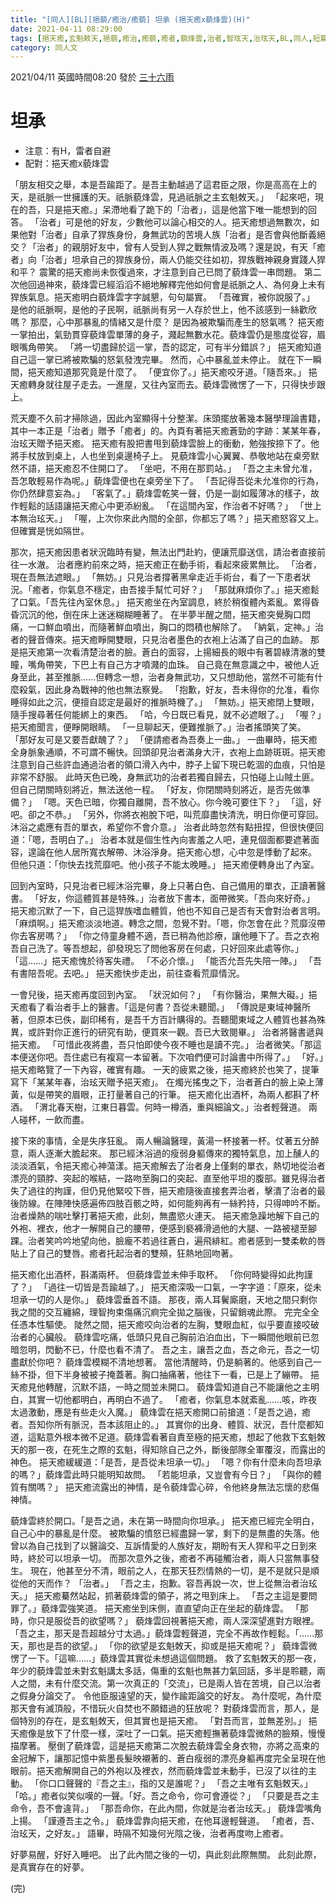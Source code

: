 ```yaml
---
title: "[同人][BL][挹藐/癒治/癒藐] 坦承 (挹天癒x藐烽雲)(H)"
date: 2021-04-11 08:29:00
tags: [挹天癒,玄魁敕天,挹藐,癒治,癒藐,癒者,藐烽雲,治者,智玹天,治玹天,BL,同人,短篇]
category: 同人文
---
```


2021/04/11 英國時間08:20 發於 [三十六雨](http://www.36rain.com/read.php?tid=148929)

# 坦承

- 注意：有H，雷者自避
- 配對：挹天癒x藐烽雲

「朋友相交之舉，本是吾踰距了。是吾主動越過了這君臣之限，你是高高在上的天，是祇脈一世擁護的天。祇脈藐烽雲，見過祇脈之主玄魁敇天。」
「起來吧，現在的吾，只是挹天癒。」呆滯地看了跪下的「治者」，這是他當下唯一能想到的回答。
「治者」可是他的好友，少數他可以論心相交的人。挹天癒想過無數次，如果他對「治者」自承了猂族身份，身無武功的苦境人族「治者」是否會與他斷義絕交？「治者」的親朋好友中，曾有人受到人猂之戰無情波及嗎？還是說，有天「癒者」向「治者」坦承自己的猂族身份，兩人仍能交往如初，猂族戰神親身實踐人猂和平？
震驚的挹天癒尚未恢復過來，才注意到自己已問了藐烽雲一串問題。
第二次他回過神來，藐烽雲已經滔滔不絕地解釋完他如何會是祇脈之人、為何身上未有猂族氣息。挹天癒明白藐烽雲字字誠懇，句句屬實。
「吾確實，被你說服了。」
是他的祇脈啊，是他的子民啊，祇脈尚有另一人存於世上，他不該感到一絲歡欣嗎？
那麼，心中那暴亂的情緒又是什麼？
是因為被欺騙而產生的怒氣嗎？
挹天癒一掌拍出，氣勁貫穿藐烽雲單薄的身子，濺起無數水花。藐烽雲仍是態度從容，眉眼嘴角帶笑。
「將一切盡歸於這一掌，吾的認定，可有半分錯誤？」
挹天癒知道自己這一掌已將被欺騙的怒氣發洩完畢。
然而，心中暴亂並未停止。
就在下一瞬間，挹天癒知道那究竟是什麼了。
「便宜你了。」挹天癒咬牙道。「隨吾來。」
挹天癒轉身就往屋子走去。一進屋，又往內室而去。藐烽雲微愣了一下，只得快步跟上。

<!--more-->

荒天塵不久前才掃除過，因此內室顯得十分整潔。床頭擺放著幾本醫學理論書籍，其中一本正是「治者」贈予「癒者」的。內頁有著挹天癒蒼勁的字跡：某某年春，治玹天贈予挹天癒。
挹天癒有股把書甩到藐烽雲臉上的衝動，勉強按捺下了。他將手杖放到桌上，人也坐到桌邊椅子上。
見藐烽雲小心翼翼、恭敬地站在桌旁默然不語，挹天癒忍不住開口了。
「坐吧，不用在那罰站。」
「吾之主未曾允准，吾怎敢輕易作為呢。」藐烽雲便也在桌旁坐下了。
「吾記得吾從未允准你的行為，你仍然肆意妄為。」
「客氣了。」藐烽雲乾笑一聲，仍是一副如履薄冰的樣子，故作輕鬆的話語讓挹天癒心中更添紛亂。
「在這間內室，作治者不好嗎？」
「世上本無治玹天。」
「喔，上次你來此內間的全部，你都忘了嗎？」挹天癒怒容又上。 
但確實是恍如隔世。

那次，挹天癒因患者狀況臨時有變，無法出門赴約，便讓荒靡送信，請治者直接前往一水澈。
治者應約前來之時，挹天癒正在動手術，看起來疲累無比。
「治者，現在吾無法遮眼。」
「無妨。」只見治者撐著黑傘走近手術台，看了一下患者狀況。「癒者，你氣息不穩定，由吾接手幫忙可好？」
「那就麻煩你了。」挹天癒鬆了口氣。「吾先往內室休息。」
挹天癒坐在內室調息，終於稍復體內紊亂。累得昏昏沉沉的他，倒在床上迷迷糊糊睡著了。
在半夢半醒之間，挹天癒突覺胸口悶痛，一口鮮血噴出，而隨著鮮血噴出，胸口的悶積也解除了。
「納氣，定神。」治者的聲音傳來。挹天癒睜開雙眼，只見治者墨色的衣袍上沾滿了自己的血跡。
那是挹天癒第一次看清楚治者的臉。蒼白的面容，上揚細長的眼中有著碧綠清澈的雙瞳，嘴角帶笑，下巴上有自己方才噴濺的血珠。
自己竟在無意識之中，被他人近身至此，甚至推脈……但轉念一想，治者身無武功，又只想助他，當然不可能有什麼殺氣，因此身為戰神的他也無法察覺。
「抱歉，好友，吾未得你的允准，看你睡得如此之沉，便擅自認定是最好的推脈時機了。」
「無妨。」挹天癒閉上雙眼，隨手搜尋著任何能綁上的東西。
「哈，今日既已看見，就不必遮眼了。」
「喔？」挹天癒聞言，便睜開眼睛。
「一旦聊起天，便難推脈了。」治者搖頭笑了笑。
「那好友可是又要吾獻醜了？」
「便請癒者為吾奏上一曲。」
一曲畢時，挹天癒全身脈象通順，不可謂不暢快。回頭卻見治者滿身大汗，衣袍上血跡斑斑。挹天癒注意到自己些許血通過治者的領口滑入內中，脖子上留下現已乾涸的血痕，只怕是非常不舒服。
此時天色已晚，身無武功的治者若獨自歸去，只怕碰上山賊土匪。但自己閉關時刻將近，無法送他一程。
「好友，你閉關時刻將近，是否先做準備？」
「嗯。天色已暗，你獨自離開，吾不放心。你今晚可要住下？」
「這，好吧。卻之不恭。」
「另外，你將衣袍脫下吧，叫荒靡盡快清洗，明日你便可穿回。沐浴之處應有吾的單衣，希望你不會介意。」
治者此時忽然有點扭捏，但很快便回道：「嗯，吾明白了。」
治者本就是個生性內向害羞之人吧，連見個面都要遮著面容，遑論在他人居所寬衣解帶、沐浴淨身。挹天癒心想，心中忽是悸動了起來。
但他只道：「你快去找荒靡吧。他小孩子不能太晚睡。」
挹天癒便轉身出了內室。

回到內室時，只見治者已經沐浴完畢，身上只著白色、自己備用的單衣，正讀著醫書。
「好友，你這體質甚是特殊。」治者放下書本，面帶微笑。「吾向來好奇。」
挹天癒沉默了一下，自己這猂族嗜血體質，他也不知自己是否有天會對治者言明。
「麻煩啊。」挹天癒淡淡地道。轉念之間，忽覺不對。「嗯，你怎會在此？荒靡沒帶你去客房嗎？」
「你之侍童身體不適，吾已稍為他診療，讓他睡下了。吾之衣袍吾自己洗了。等吾想起，卻發現忘了問他客房在何處，只好回來此處等你。」
「這……」挹天癒愧於待客失禮。
「不必介懷。」
「能否允吾先失陪一陣。」
「吾有書陪吾呢。去吧。」
挹天癒快步走出，前往查看荒靡情況。

一會兒後，挹天癒再度回到內室。
「狀況如何？」
「有你醫治，果無大礙。」挹天癒看了看治者手上的醫書。「這是何書？吾從未聽聞。」
「傳說是東域神醫所著，但原本已佚，副印稀有，是吾千方百計購得的。吾聽聞東域之人體質也甚為殊異，或許對你正進行的研究有助，便買來一觀。吾已大致閱畢。」
治者將醫書遞與挹天癒。
「可惜此夜將盡，吾只怕即使今夜不睡也是讀不完。」
治者微笑。「那這本便送你吧。吾住處已有複寫一本留著。下次咱們便可討論書中所得了。」
「好。」挹天癒略覽了一下內容，確實有趣。
一天的疲累之後，挹天癒終於也笑了，提筆寫下「某某年春，治玹天贈予挹天癒」。
在燭光搖曳之下，治者蒼白的臉上染上薄黃，似是帶笑的眉眼，正打量著自己的行筆。
挹天癒化出酒杯，為兩人都斟了杯酒。
「渭北春天樹，江東日暮雲。何時一樽酒，重與細論文。」治者輕聲道。
兩人碰杯，一飲而盡。

接下來的事情，全是失序狂亂。
兩人暢論醫理，黃湯一杯接著一杯。仗著五分醉意，兩人逐漸大膽起來。
那已經沐浴過的瘦弱身軀傳來的獨特氣息，加上醺人的淡淡酒氣，令挹天癒心神蕩漾。挹天癒解去了治者身上僅剩的單衣，熱切地從治者漂亮的頸脖、突起的喉結，一路吻至胸口的突起、直至他平坦的腹部。雖見得治者失了過往的拘謹，但仍見他緊咬下唇，挹天癒隨後直接套弄治者，擊潰了治者的最後防線。在陣陣快感遍佈四肢百骸之時，如何能夠再有一絲矜持，只得呻吟不斷。
治者燥熱的喘吐擊打著挹天癒，此刻，無盡慾火連天。
挹天癒急躁地解下自己的外袍、裡衣，他才一解開自己的腰帶，便感到褻褲滑過他的大腿、一路被褪至腳踝。治者笑吟吟地望向他，臉龐不若過往蒼白，遍飛緋紅。癒者感到一雙柔軟的唇貼上了自己的雙唇。癒者托起治者的雙頰，狂熱地回吻著。

挹天癒化出酒杯，斟滿兩杯。
但藐烽雲並未伸手取杯。
「你何時變得如此拘謹了？」
「過往一切皆是吾踰越了。」
挹天癒深吸一口氣，一字字道：「原來，從未坦承一切的人是你。」
藐烽雲垂首不語。
那夜，兩人耳鬢廝磨，天地之間只剩你我之間的交互纏綿，理智拘束傷痛沉痾完全拋之腦後，只留銷魂此際。
完完全全任憑本性驅使。
陡然之間，挹天癒咬向治者的左胸，雙眼血紅，似乎要直接咬破治者的心臟般。
藐烽雲吃痛，低頭只見自己胸前泊泊血出，下一瞬間他眼前已忽暗忽明，閃動不已，什麼也看不清了。
吾之主，讓吾之血，吾之命元，吾之一切盡獻於你吧？
藐烽雲模糊不清地想著。
當他清醒時，仍是躺著的。他感到自己一絲不掛，但下半身被被子掩蓋著。胸口抽痛著，他往下一看，已是上了繃帶。
挹天癒見他轉醒，沉默不語，一時之間並未開口。
藐烽雲知道自己不能讓他之主明白，其實一切他都明白，再明白不過了。
「癒者，你氣息本就紊亂……咳，昨夜太過激動，應是有些走火入魔。」
藐烽雲在挹天癒開口前搶道：「是吾之過，癒者。吾知你所有脈況，吾本該阻止的。」
其實你的出身、體質、狀況，吾什麼都知道，這點意外根本微不足道。藐烽雲看著自責至極的挹天癒，想起了他救下玄魁敇天的那一夜，在死生之際的玄魁，得知除自己之外，斷後部隊全軍覆沒，而露出的神色。
挹天癒緩緩道：「是吾，是吾從未坦承一切。」
「嗯？你有什麼未向吾坦承的嗎？」藐烽雲此時只能明知故問。
「若能坦承，又豈會有今日？」
「與你的體質有關嗎？」
挹天癒流露出的神情，是令藐烽雲心碎，令他終身無法忘懷的悲傷神情。

藐烽雲終於開口。「是吾之過，未在第一時間向你坦承。」
挹天癒已經完全明白，自己心中的暴亂是什麼。
被欺騙的憤怒已經盡歸一掌，剩下的是無盡的失落。他曾以為自己找到了以醫論交、互訴情愛的人族好友，期盼有天人猂和平之日到來時，終於可以坦承一切。
而那次意外之後，癒者不再碰觸治者，兩人只當無事發生。
現在，他甚至分不清，眼前之人，在那天狂烈情熱的一切，是不是就只是順從他的天而作？
「治者。」
「吾之主，抱歉。容吾再說一次，世上從無治者治玹天。」
挹天癒驀然站起，抓著藐烽雲的領子，將之甩到床上。
「吾之主這是要問罪了。」藐烽雲強笑道。
挹天癒坐到床側，直直望向正在坐起的藐烽雲。
「那時，你只是服從吾的欲望嗎？」
藐烽雲回視著挹天癒，兩人深深望進對方眼裡。
「吾之主，那天是吾超越分寸太過。」藐烽雲輕聲道，完全不再故作輕鬆。「……那天，那也是吾的欲望。」
「你的欲望是玄魁敇天，抑或是挹天癒呢？」
藐烽雲微愣了一下。「這嘛……」藐烽雲其實從未想過這個問題。
救了玄魁敇天的那一夜，年少的藐烽雲並未對玄魁講太多話，傷重的玄魁也無甚力氣回話，多半是聆聽，兩人之間，未有什麼交流。第一次真正的「交流」，已是兩人皆在苦境，自己以治者之假身分論交了。
令他臣服遠望的天，變作踰距論交的好友。
為什麼呢，為什麼那天會有滅頂般，不惜玩火自焚也不願錯過的狂放呢？
對藐烽雲而言，那人，是個特別的存在，是玄魁敇天，但其實也是挹天癒。
「對吾而言，並無差別。」
挹天癒像是放下了什麼一樣，深吐了一口氣。挹天癒輕撫著藐烽雲微熱的臉頰，慢慢描摩著。
壓倒了藐烽雲，這是挹天癒第二次脫去藐烽雲全身衣物，亦將之高束的金冠解下，讓那記憶中紫墨長髮映襯著的、蒼白瘦弱的漂亮身軀再度完全呈現在他眼前。挹天癒解開自己的外袍以及裡衣，然而藐烽雲並未動手，已沒了以往的主動。
「你口口聲聲的『吾之主』，指的又是誰呢？」
「吾之主唯有玄魁敇天。」
「哈。」癒者似笑似嘆的一聲。「好。吾之命令，你可會遵從？」
「只要是吾之主命令，吾不會違背。」
「那吾命你，在此內間，你就是治者治玹天。」
藐烽雲嘴角上揚。
「謹遵吾主之令。」
藐烽雲靠向挹天癒，在他耳邊輕聲道。
「癒者，吾、治玹天，之好友。」
語畢，時隔不知幾何光陰之後，治者再度吻上癒者。

好夢易醒，好好入睡吧。
出了此內間之後的一切，與此刻此際無關。
此刻此際，是真實存在的好夢。

(完)
